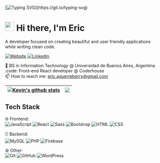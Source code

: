 [![Typing SVG](https://readme-typing-svg.herokuapp.com?font=Courier+new&color=%23808080&size=40&width=800&duration=6969&lines=Welcome+to+my+profile!)](https://git.io/typing-svg)
# <img src="https://raw.githubusercontent.com/iampavangandhi/iampavangandhi/master/gifs/Hi.gif" width="30px"> Hi there, I'm Eric
A developer focused on creating beautiful and user friendly applications while writing clean code.

[![Website](https://img.shields.io/badge/WIP-grey?style=for-the-badge&url=https%3A%2F%2Fwip)](https://wip/)
[![Linkedin](https://img.shields.io/badge/LinkedIn-blue?style=for-the-badge&logo=linkedin&labelColor=blue&link=https://www.linkedin.com/in/kevin-feng-87a174202/)](https://www.linkedin.com/in/kevin-feng-87a174202/)

:school: BS in Information Technology @ Universidad de Buenos Aires, Argentina</br>
:code: Front-end React developer @ Coderhouse</br>
:mailbox: How to reach me: <a href="mailto:eric.aguerreberry@gmail.com">eric.aguerreberry@gmail.com</a>

| <a href="https://github.com/anuraghazra/github-readme-stats"><img align="center" src="https://github-readme-stats.vercel.app/api?username=rediberry&theme=github_dark&hide=contribs,issues&show_icons=true&hide_border=true" alt="Kevin's github stats" /></a> | <a href="https://github.com/anuraghazra/github-readme-stats"><img align="center" src="https://github-readme-stats.vercel.app/api/top-langs/?username=rediberry&theme=github_dark&layout=compact&hide_border=true" /></a> |
| ------------- | ------------- | 

## Tech Stack

🌐 Frontend:  
![JavaScript](https://img.shields.io/badge/-JavaScript-black?logo=javascript)
![React](https://img.shields.io/badge/-React-black?logo=react)
![Sass](https://img.shields.io/badge/-Sass-pink?logo=sass)
![Bootstrap](https://img.shields.io/badge/-Bootstrap-purple?logo=bootstrap)
![HTML](https://img.shields.io/badge/-HTML-orange?logo=html5)
![CSS](https://img.shields.io/badge/-CSS-blue?logo=css3)

🗄 Backend:  
![MySQL](https://img.shields.io/badge/-MySQL-orange?logo=mysql)
![PHP](https://img.shields.io/badge/-PHP-purple?logo=php)
![Firebase](https://img.shields.io/badge/-Firebase-yellow?logo=firebase)

⚙️ Other:  
![Git](https://img.shields.io/badge/-Git-black?logo=git)
![GitHub](https://img.shields.io/badge/-GitHub-grey?logo=github)
![WordPress](https://img.shields.io/badge/-WordPress-blue?logo=wordpress)


